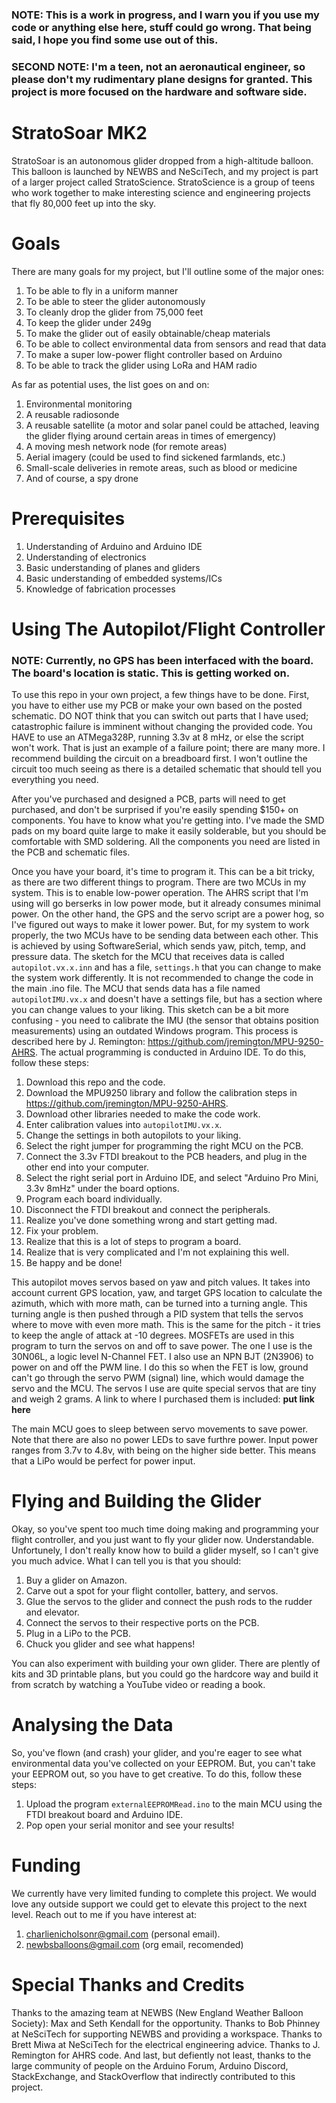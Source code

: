 ### NOTE: This is a work in progress, and I warn you if you use my code or anything else here, stuff could go wrong. That being said, I hope you find some use out of this.

### SECOND NOTE: I'm a teen, not an aeronautical engineer, so please don't my rudimentary plane designs for granted. This project is more focused on the hardware and software side.

# StratoSoar MK2
StratoSoar is an autonomous glider dropped from a high-altitude balloon. This balloon is launched by NEWBS and NeSciTech, and my project is part of a larger project called StratoScience. StratoScience is a group of teens who work together to make interesting science and engineering projects that fly 80,000 feet up into the sky. 

# Goals
There are many goals for my project, but I'll outline some of the major ones:
1. To be able to fly in a uniform manner
2. To be able to steer the glider autonomously
3. To cleanly drop the glider from 75,000 feet
4. To keep the glider under 249g
5. To make the glider out of easily obtainable/cheap materials
6. To be able to collect environmental data from sensors and read that data
7. To make a super low-power flight controller based on Arduino
8. To be able to track the glider using LoRa and HAM radio

As far as potential uses, the list goes on and on:
1. Environmental monitoring
2. A reusable radiosonde
3. A reusable satellite (a motor and solar panel could be attached, leaving the glider flying around certain areas in times of emergency)
4. A moving mesh network node (for remote areas)
5. Aerial imagery (could be used to find sickened farmlands, etc.)
6. Small-scale deliveries in remote areas, such as blood or medicine
7. And of course, a spy drone

# Prerequisites
1. Understanding of Arduino and Arduino IDE
2. Understanding of electronics
3. Basic understanding of planes and gliders
4. Basic understanding of embedded systems/ICs
5. Knowledge of fabrication processes

# Using The Autopilot/Flight Controller
### NOTE: Currently, no GPS has been interfaced with the board. The board's location is static. This is getting worked on.
To use this repo in your own project, a few things have to be done. First, you have to either use my PCB or make your own based on the posted schematic. DO NOT think that you can switch out parts that I have used; catastrophic failure is imminent without changing the provided code. You HAVE to use an ATMega328P, running 3.3v at 8 mHz, or else the script won't work. That is just an example of a failure point; there are many more. I recommend building the circuit on a breadboard first. I won't outline the circuit too much seeing as there is a detailed schematic that should tell you everything you need. 

After you've purchased and designed a PCB, parts will need to get purchased, and don't be surprised if you're easily spending $150+ on components. You have to know what you're getting into. I've made the SMD pads on my board quite large to make it easily solderable, but you should be comfortable with SMD soldering. All the components you need are listed in the PCB and schematic files.

Once you have your board, it's time to program it. This can be a bit tricky, as there are two different things to program. There are two MCUs in my system. This is to enable low-power operation. The AHRS script that I'm using will go berserks in low power mode, but it already consumes minimal power. On the other hand, the GPS and the servo script are a power hog, so I've figured out ways to make it lower power. But, for my system to work properly, the two MCUs have to be sending data between each other. This is achieved by using SoftwareSerial, which sends yaw, pitch, temp, and pressure data. The sketch for the MCU that receives data is called `autopilot.vx.x.inn` and has a file, `settings.h` that you can change to make the system work differently. It is not recommended to change the code in the main .ino file. The MCU that sends data has a file named `autopilotIMU.vx.x` and doesn't have a settings file, but has a section where you can change values to your liking. This sketch can be a bit more confusing - you need to calibrate the IMU (the sensor that obtains position measurements) using an outdated Windows program. This process is described here by J. Remington: https://github.com/jremington/MPU-9250-AHRS. The actual programming is conducted in Arduino IDE. To do this, follow these steps:
1. Download this repo and the code.
2. Download the MPU9250 library and follow the calibration steps in https://github.com/jremington/MPU-9250-AHRS.
3. Download other libraries needed to make the code work.
4. Enter calibration values into `autopilotIMU.vx.x`.
5. Change the settings in both autopilots to your liking.
6. Select the right jumper for programming the right MCU on the PCB.
7. Connect the 3.3v FTDI breakout to the PCB headers, and plug in the other end into your computer.
9. Select the right serial port in Arduino IDE, and select "Arduino Pro Mini, 3.3v 8mHz" under the board options.
10. Program each board individually.
11. Disconnect the FTDI breakout and connect the peripherals.
12. Realize you've done something wrong and start getting mad.
13. Fix your problem.
14. Realize that this is a lot of steps to program a board.
15. Realize that is very complicated and I'm not explaining this well.
16. Be happy and be done!

This autopilot moves servos based on yaw and pitch values. It takes into account current GPS location, yaw, and target GPS location to calculate the azimuth, which with more math, can be turned into a turning angle. This turning angle is then pushed through a PID system that tells the servos where to move with even more math. This is the same for the pitch - it tries to keep the angle of attack at -10 degrees. MOSFETs are used in this program to turn the servos on and off to save power. The one I use is the 30N06L, a logic level N-Channel FET. I also use an NPN BJT (2N3906) to power on and off the PWM line. I do this so when the FET is low, ground can't go through the servo PWM (signal) line, which would damage the servo and the MCU. The servos I use are quite special servos that are tiny and weigh 2 grams. A link to where I purchased them is included: **put link here**

The main MCU goes to sleep between servo movements to save power. Note that there are also no power LEDs to save furthre power. Input power ranges from 3.7v to 4.8v, with being on the higher side better. This means that a LiPo would be perfect for power input.

# Flying and Building the Glider
Okay, so you've spent too much time doing making and programming your flight controller, and you just want to fly your glider now. Understandable. Unfortunely, I don't really know how to build a glider myself, so I can't give you much advice. What I can tell you is that you should:
1. Buy a glider on Amazon.
2. Carve out a spot for your flight contoller, battery, and servos.
3. Glue the servos to the glider and connect the push rods to the rudder and elevator.
4. Connect the servos to their respective ports on the PCB.
5. Plug in a LiPo to the PCB.
6. Chuck you glider and see what happens!

You can also experiment with building your own glider. There are plently of kits and 3D printable plans, but you could go the hardcore way and build it from scratch by watching a YouTube video or reading a book.

# Analysing the Data
So, you've flown (and crash) your glider, and you're eager to see what environmental data you've collected on your EEPROM. But, you can't take your EEPROM out, so you have to get creative. To do this, follow these steps:
1. Upload the program `externalEEPROMRead.ino` to the main MCU using the FTDI breakout board and Arduino IDE.
2. Pop open your serial monitor and see your results!

# Funding
We currently have very limited funding to complete this project. We would love any outside support we could get to elevate this project to the next level. Reach out to me if you have interest at:
1. charlienicholsonr@gmail.com (personal email).
2. newbsballoons@gmail.com (org email, recomended)

# Special Thanks and Credits
Thanks to the amazing team at NEWBS (New England Weather Balloon Society): Max and Seth Kendall for the opportunity. Thanks to Bob Phinney at NeSciTech for supporting NEWBS and providing a workspace. Thanks to Brett Miwa at NeSciTech for the electrical engineering advice. Thanks to J. Remington for AHRS code. And last, but defiently not least, thanks to the large community of people on the Arduino Forum, Arduino Discord, StackExchange, and StackOverflow that indirectly contributed to this project.
